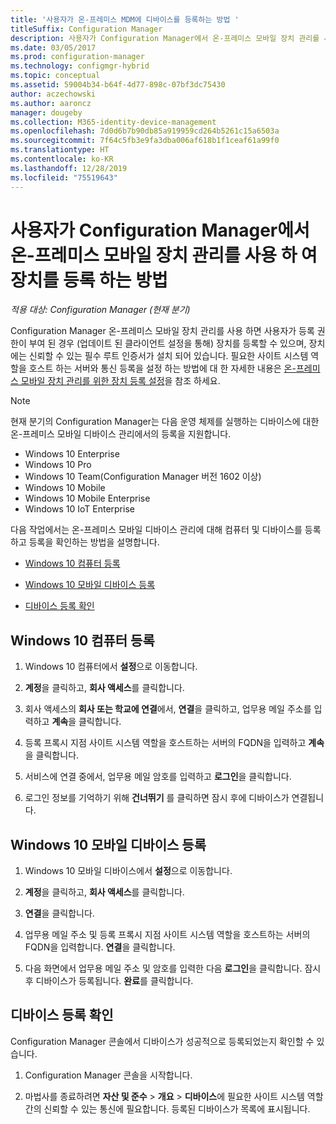 ```yaml
---
title: '사용자가 온-프레미스 MDM에 디바이스를 등록하는 방법 '
titleSuffix: Configuration Manager
description: 사용자가 Configuration Manager에서 온-프레미스 모바일 장치 관리를 사용 하 여 장치를 등록 하는 방법을 이해 합니다.
ms.date: 03/05/2017
ms.prod: configuration-manager
ms.technology: configmgr-hybrid
ms.topic: conceptual
ms.assetid: 59004b34-b64f-4d77-898c-07bf3dc75430
author: aczechowski
ms.author: aaroncz
manager: dougeby
ms.collection: M365-identity-device-management
ms.openlocfilehash: 7d0d6b7b90db85a919959cd264b5261c15a6503a
ms.sourcegitcommit: 7f64c5fb3e9fa3dba006af618b1f1ceaf61a99f0
ms.translationtype: HT
ms.contentlocale: ko-KR
ms.lasthandoff: 12/28/2019
ms.locfileid: "75519643"
---
```

# <a name="how-users-enroll-devices-with-on-premises-mobile-device-management-in-configuration-manager"></a>사용자가 Configuration Manager에서 온-프레미스 모바일 장치 관리를 사용 하 여 장치를 등록 하는 방법

*적용 대상: Configuration Manager (현재 분기)*

Configuration Manager 온-프레미스 모바일 장치 관리를 사용 하면 사용자가 등록 권한이 부여 된 경우 (업데이트 된 클라이언트 설정을 통해) 장치를 등록할 수 있으며, 장치에는 신뢰할 수 있는 필수 루트 인증서가 설치 되어 있습니다. 필요한 사이트 시스템 역할을 호스트 하는 서버와 통신 등록을 설정 하는 방법에 대 한 자세한 내용은 [온-프레미스 모바일 장치 관리를 위한 장치 등록 설정](../../mdm/get-started/set-up-device-enrollment-on-premises-mdm.md)을 참조 하세요.  

> [!NOTE]  
>  현재 분기의 Configuration Manager는 다음 운영 체제를 실행하는 디바이스에 대한 온-프레미스 모바일 디바이스 관리에서의 등록을 지원합니다.  
>   
> -  Windows 10 Enterprise  
> -   Windows 10 Pro  
> -   Windows 10 Team\(Configuration Manager 버전 1602 이상\)  
> -   Windows 10 Mobile  
> -   Windows 10 Mobile Enterprise
> -   Windows 10 IoT Enterprise   

다음 작업에서는 온\-프레미스 모바일 디바이스 관리에 대해 컴퓨터 및 디바이스를 등록하고 등록을 확인하는 방법을 설명합니다.  

-   [Windows 10 컴퓨터 등록](#bkmk_enrollDesk)  

-   [Windows 10 모바일 디바이스 등록](#bkmk_enrollMob)  

-   [디바이스 등록 확인](#bkmk_verify)  

##  <a name="bkmk_enrollDesk"></a> Windows 10 컴퓨터 등록  

1.  Windows 10 컴퓨터에서 **설정**으로 이동합니다.  

2.  **계정**을 클릭하고, **회사 액세스**를 클릭합니다.  

3.  회사 액세스의 **회사 또는 학교에 연결**에서, **연결**을 클릭하고, 업무용 메일 주소를 입력하고 **계속**을 클릭합니다.  

4.  등록 프록시 지점 사이트 시스템 역할을 호스트하는 서버의 FQDN을 입력하고 **계속**을 클릭합니다.  

5.  서비스에 연결 중에서, 업무용 메일 암호를 입력하고 **로그인**을 클릭합니다.  

6.  로그인 정보를 기억하기 위해 **건너뛰기** 를 클릭하면 잠시 후에 디바이스가 연결됩니다.  

##  <a name="bkmk_enrollMob"></a> Windows 10 모바일 디바이스 등록  

1.  Windows 10 모바일 디바이스에서 **설정**으로 이동합니다.  

2.  **계정**을 클릭하고, **회사 액세스**를 클릭합니다.  

3.  **연결**을 클릭합니다.  

4.  업무용 메일 주소 및 등록 프록시 지점 사이트 시스템 역할을 호스트하는 서버의 FQDN을 입력합니다. **연결**을 클릭합니다.  

5.  다음 화면에서 업무용 메일 주소 및 암호를 입력한 다음 **로그인**을 클릭합니다. 잠시 후 디바이스가 등록됩니다. **완료**를 클릭합니다.  

##  <a name="bkmk_verify"></a> 디바이스 등록 확인  
 Configuration Manager 콘솔에서 디바이스가 성공적으로 등록되었는지 확인할 수 있습니다.  

1.  Configuration Manager 콘솔을 시작합니다.  

2.  마법사를 종료하려면 **자산 및 준수** > **개요** > **디바이스**에 필요한 사이트 시스템 역할 간의 신뢰할 수 있는 통신에 필요합니다. 등록된 디바이스가 목록에 표시됩니다.  
